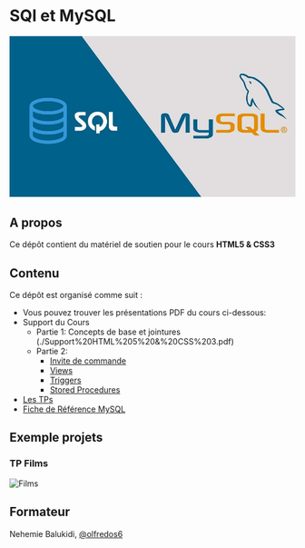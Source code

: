 # SQl et MySQL

![SQL & MySQL logos](./sql_and_mysql.jpg)

## A propos

Ce dépôt contient du matériel de soutien pour le cours **HTML5 & CSS3**

## Contenu

Ce dépôt est organisé comme suit :

- Vous pouvez trouver les présentations PDF du cours ci-dessous:
- Support du Cours
  - Partie 1: Concepts de base et jointures (./Support%20HTML%205%20&%20CSS%203.pdf)
  - Partie 2:
    - [Invite de commande](./advanced/1-invite-de-commande-sql.pdf)
    - [Views](./advanced/2-mysql-views.pdf)
    - [Triggers](./advanced/3-triggers.pdf)
    - [Stored Procedures](./advanced/4-procédures-stockées-dans-mysql.pdf)
- [Les TPs](./exerices/)
- [Fiche de Référence MySQL](./advanced/0-fiche-de-reference-mysql.pdf)

## Exemple projets

### TP Films

![Films](https://gist.github.com/Olfredos6/8e1214181141ca69d5f5ccb770f6e690)

## Formateur

Nehemie Balukidi, [@olfredos6](https://github.com/Olfredos6)
